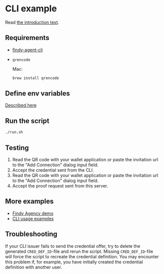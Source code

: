 # CLI example

Read [the introduction text](https://findy-network.github.io/blog/2023/01/30/getting-started-with-ssi-service-agent-development/).

## Requirements

* [findy-agent-cli](https://github.com/findy-network/findy-agent-cli#installation)
* `qrencode`

    Mac:

    ```bash
    brew install qrencode
    ```

## Define env variables

[Described here](../README.md#setup-env-variables-for-the-agency-connection)

## Run the script

```bash
./run.sh
```

## Testing

1. Read the QR code with your wallet application or
paste the invitation url to the "Add Connection" dialog input field.
1. Accept the credential sent from the CLI.
1. Read the QR code with your wallet application or
paste the invitation url to the "Add Connection" dialog input field.
1. Accept the proof request sent from this server.

## More examples

* [Findy Agency demo](https://github.com/findy-network/findy-agency-demo)
* [CLI usage examples](https://github.com/findy-network/findy-agent-cli#cli-usage-examples)

## Troubleshooting

If your CLI issuer fails to send the credential offer,
try to delete the generated `CRED_DEF_ID`-file and rerun the script.
Missing `CRED_DEF_ID`-file will force the script to recreate the credential definition.
You may encounter this problem if, for example,
you have initially created the credential definition with another user.
